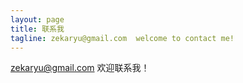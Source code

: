 ```yaml
---
layout: page
title: 联系我
tagline: zekaryu@gmail.com  welcome to contact me!
---
```

[zekaryu@gmail.com](mailto://zekaryu@gmail.com)  欢迎联系我！
